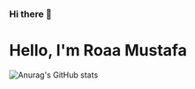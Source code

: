 ### Hi there 👋
<!-- [![GitHub Streak](https://github-readme-streak-stats.herokuapp.com?user=RoaaMustafa&theme=radical&background=0D3240)](https://git.io/streak-stats) -->

<!-- [![Anurag's GitHub stats](https://github-readme-stats.vercel.app/api?username=RoaaMustafa)](https://github.com/anuraghazra/github-readme-stats) -->

# Hello, I'm Roaa Mustafa 
![Anurag's GitHub stats](https://github-readme-stats.vercel.app/api?username=RoaaMustafa&show_icons=true&theme=radical)


<!-- [![Top Langs](https://github-readme-stats.vercel.app/api/top-langs/?username=RoaaMustafa)](https://github.com/anuraghazra/github-readme-stats) -->

<!--
**RoaaMustafa/RoaaMustafa** is a ✨ _special_ ✨ repository because its `README.md` (this file) appears on your GitHub profile.

